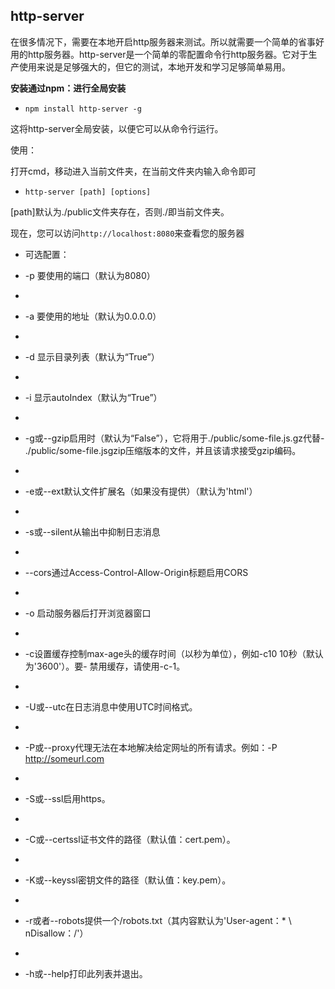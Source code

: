 ## http-server 

在很多情况下，需要在本地开启http服务器来测试。所以就需要一个简单的省事好用的http服务器。http-server是一个简单的零配置命令行http服务器。它对于生产使用来说是足够强大的，但它的测试，本地开发和学习足够简单易用。

**安装通过npm：进行全局安装**

- `npm install http-server -g`

这将http-server全局安装，以便它可以从命令行运行。

使用：

打开cmd，移动进入当前文件夹，在当前文件夹内输入命令即可


- `http-server [path] [options]`

[path]默认为./public文件夹存在，否则./即当前文件夹。

现在，您可以访问`http://localhost:8080`来查看您的服务器

- 可选配置：

- -p 要使用的端口（默认为8080）
- 
- -a 要使用的地址（默认为0.0.0.0）
- 
- -d 显示目录列表（默认为“True”）
- 
- -i 显示autoIndex（默认为“True”）
- 
- -g或--gzip启用时（默认为“False”），它将用于./public/some-file.js.gz代替- ./public/some-file.jsgzip压缩版本的文件，并且该请求接受gzip编码。
- 
- -e或--ext默认文件扩展名（如果没有提供）（默认为'html'）
- 
- -s或--silent从输出中抑制日志消息
- 
- --cors通过Access-Control-Allow-Origin标题启用CORS
- 
- -o 启动服务器后打开浏览器窗口
- 
- -c设置缓存控制max-age头的缓存时间（以秒为单位），例如-c10 10秒（默认为'3600'）。要- 禁用缓存，请使用-c-1。
- 
- -U或--utc在日志消息中使用UTC时间格式。
- 
- -P或--proxy代理无法在本地解决给定网址的所有请求。例如：-P http://someurl.com
- 
- -S或--ssl启用https。
- 
- -C或--certssl证书文件的路径（默认值：cert.pem）。
- 
- -K或--keyssl密钥文件的路径（默认值：key.pem）。
- 
- -r或者--robots提供一个/robots.txt（其内容默认为'User-agent：* \ nDisallow：/'）
- 
- -h或--help打印此列表并退出。
